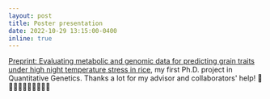 ```yaml
---
layout: post
title: Poster presentation
date: 2022-10-29 13:15:00-0400
inline: true
---
```

[Preprint: Evaluating metabolic and genomic data for predicting grain traits under high night temperature stress in rice](https://www.biorxiv.org/content/10.1101/2022.10.27.514071v1), my first Ph.D. project in Quantitative Genetics. Thanks a lot for my advisor and collaborators' help! 🤩🤩🤩🤩🤩🤩🤩🤩🤩🤩